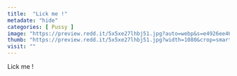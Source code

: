```yaml
---
title:  "Lick me !"
metadate: "hide"
categories: [ Pussy ]
image: "https://preview.redd.it/5x5xe27lhbj51.jpg?auto=webp&s=e4926ee46715b5f12891646e55e271014b9f0505"
thumb: "https://preview.redd.it/5x5xe27lhbj51.jpg?width=1080&crop=smart&auto=webp&s=26606ec645a910d21350c04b2863333b318f006d"
visit: ""
---
```

Lick me !
